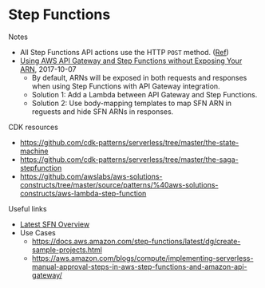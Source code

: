 # Step Functions

Notes
- All Step Functions API actions use the HTTP `POST` method. ([Ref](https://docs.aws.amazon.com/step-functions/latest/dg/tutorial-api-gateway.html))
- [Using AWS API Gateway and Step Functions without Exposing Your ARN](https://medium.com/@cody_green/using-aws-api-gateway-and-step-functions-without-exposing-your-arn-ce94a88fa594), 2017-10-07
    - By default, ARNs will be exposed in both requests and responses when using Step Functions with API Gateway integration.
    - Solution 1: Add a Lambda between API Gateway and Step Functions.
    - Solution 2: Use body-mapping templates to map SFN ARN in reguests and hide SFN ARNs in responses.

CDK resources
- https://github.com/cdk-patterns/serverless/tree/master/the-state-machine
- https://github.com/cdk-patterns/serverless/tree/master/the-saga-stepfunction
- https://github.com/awslabs/aws-solutions-constructs/tree/master/source/patterns/%40aws-solutions-constructs/aws-lambda-step-function

Useful links
- [Latest SFN Overview](https://docs.aws.amazon.com/step-functions/latest/dg/how-step-functions-works.html)
- Use Cases
    - https://docs.aws.amazon.com/step-functions/latest/dg/create-sample-projects.html
    - https://aws.amazon.com/blogs/compute/implementing-serverless-manual-approval-steps-in-aws-step-functions-and-amazon-api-gateway/